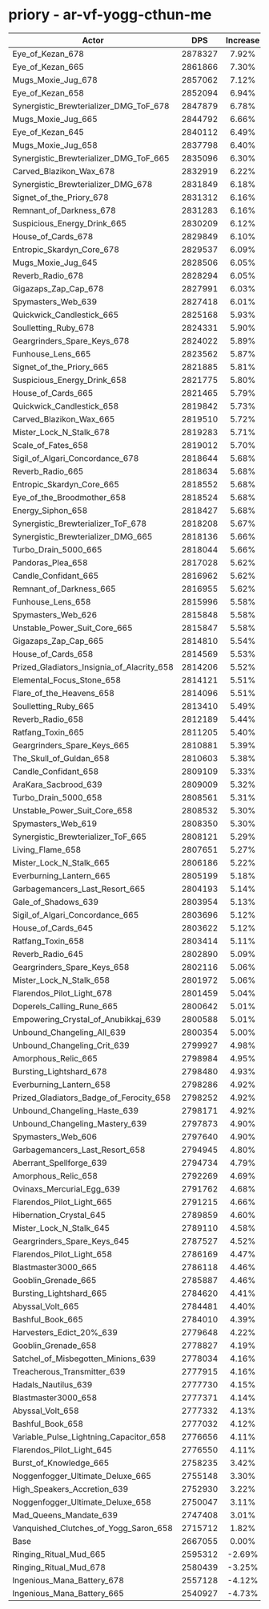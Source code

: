 # priory - ar-vf-yogg-cthun-me
| Actor | DPS | Increase |
|---|:---:|:---:|
|Eye_of_Kezan_678|2878327|7.92%|
|Eye_of_Kezan_665|2861866|7.30%|
|Mugs_Moxie_Jug_678|2857062|7.12%|
|Eye_of_Kezan_658|2852094|6.94%|
|Synergistic_Brewterializer_DMG_ToF_678|2847879|6.78%|
|Mugs_Moxie_Jug_665|2844792|6.66%|
|Eye_of_Kezan_645|2840112|6.49%|
|Mugs_Moxie_Jug_658|2837798|6.40%|
|Synergistic_Brewterializer_DMG_ToF_665|2835096|6.30%|
|Carved_Blazikon_Wax_678|2832919|6.22%|
|Synergistic_Brewterializer_DMG_678|2831849|6.18%|
|Signet_of_the_Priory_678|2831312|6.16%|
|Remnant_of_Darkness_678|2831283|6.16%|
|Suspicious_Energy_Drink_665|2830209|6.12%|
|House_of_Cards_678|2829849|6.10%|
|Entropic_Skardyn_Core_678|2829537|6.09%|
|Mugs_Moxie_Jug_645|2828506|6.05%|
|Reverb_Radio_678|2828294|6.05%|
|Gigazaps_Zap_Cap_678|2827991|6.03%|
|Spymasters_Web_639|2827418|6.01%|
|Quickwick_Candlestick_665|2825168|5.93%|
|Soulletting_Ruby_678|2824331|5.90%|
|Geargrinders_Spare_Keys_678|2824022|5.89%|
|Funhouse_Lens_665|2823562|5.87%|
|Signet_of_the_Priory_665|2821885|5.81%|
|Suspicious_Energy_Drink_658|2821775|5.80%|
|House_of_Cards_665|2821465|5.79%|
|Quickwick_Candlestick_658|2819842|5.73%|
|Carved_Blazikon_Wax_665|2819510|5.72%|
|Mister_Lock_N_Stalk_678|2819283|5.71%|
|Scale_of_Fates_658|2819012|5.70%|
|Sigil_of_Algari_Concordance_678|2818644|5.68%|
|Reverb_Radio_665|2818634|5.68%|
|Entropic_Skardyn_Core_665|2818552|5.68%|
|Eye_of_the_Broodmother_658|2818524|5.68%|
|Energy_Siphon_658|2818427|5.68%|
|Synergistic_Brewterializer_ToF_678|2818208|5.67%|
|Synergistic_Brewterializer_DMG_665|2818136|5.66%|
|Turbo_Drain_5000_665|2818044|5.66%|
|Pandoras_Plea_658|2817028|5.62%|
|Candle_Confidant_665|2816962|5.62%|
|Remnant_of_Darkness_665|2816955|5.62%|
|Funhouse_Lens_658|2815996|5.58%|
|Spymasters_Web_626|2815848|5.58%|
|Unstable_Power_Suit_Core_665|2815847|5.58%|
|Gigazaps_Zap_Cap_665|2814810|5.54%|
|House_of_Cards_658|2814569|5.53%|
|Prized_Gladiators_Insignia_of_Alacrity_658|2814206|5.52%|
|Elemental_Focus_Stone_658|2814121|5.51%|
|Flare_of_the_Heavens_658|2814096|5.51%|
|Soulletting_Ruby_665|2813410|5.49%|
|Reverb_Radio_658|2812189|5.44%|
|Ratfang_Toxin_665|2811205|5.40%|
|Geargrinders_Spare_Keys_665|2810881|5.39%|
|The_Skull_of_Guldan_658|2810603|5.38%|
|Candle_Confidant_658|2809109|5.33%|
|AraKara_Sacbrood_639|2809009|5.32%|
|Turbo_Drain_5000_658|2808561|5.31%|
|Unstable_Power_Suit_Core_658|2808532|5.30%|
|Spymasters_Web_619|2808350|5.30%|
|Synergistic_Brewterializer_ToF_665|2808121|5.29%|
|Living_Flame_658|2807651|5.27%|
|Mister_Lock_N_Stalk_665|2806186|5.22%|
|Everburning_Lantern_665|2805199|5.18%|
|Garbagemancers_Last_Resort_665|2804193|5.14%|
|Gale_of_Shadows_639|2803954|5.13%|
|Sigil_of_Algari_Concordance_665|2803696|5.12%|
|House_of_Cards_645|2803622|5.12%|
|Ratfang_Toxin_658|2803414|5.11%|
|Reverb_Radio_645|2802890|5.09%|
|Geargrinders_Spare_Keys_658|2802116|5.06%|
|Mister_Lock_N_Stalk_658|2801972|5.06%|
|Flarendos_Pilot_Light_678|2801459|5.04%|
|Doperels_Calling_Rune_665|2800642|5.01%|
|Empowering_Crystal_of_Anubikkaj_639|2800588|5.01%|
|Unbound_Changeling_All_639|2800354|5.00%|
|Unbound_Changeling_Crit_639|2799927|4.98%|
|Amorphous_Relic_665|2798984|4.95%|
|Bursting_Lightshard_678|2798480|4.93%|
|Everburning_Lantern_658|2798286|4.92%|
|Prized_Gladiators_Badge_of_Ferocity_658|2798252|4.92%|
|Unbound_Changeling_Haste_639|2798171|4.92%|
|Unbound_Changeling_Mastery_639|2797873|4.90%|
|Spymasters_Web_606|2797640|4.90%|
|Garbagemancers_Last_Resort_658|2794945|4.80%|
|Aberrant_Spellforge_639|2794734|4.79%|
|Amorphous_Relic_658|2792269|4.69%|
|Ovinaxs_Mercurial_Egg_639|2791762|4.68%|
|Flarendos_Pilot_Light_665|2791215|4.66%|
|Hibernation_Crystal_645|2789859|4.60%|
|Mister_Lock_N_Stalk_645|2789110|4.58%|
|Geargrinders_Spare_Keys_645|2787527|4.52%|
|Flarendos_Pilot_Light_658|2786169|4.47%|
|Blastmaster3000_665|2786118|4.46%|
|Gooblin_Grenade_665|2785887|4.46%|
|Bursting_Lightshard_665|2784620|4.41%|
|Abyssal_Volt_665|2784481|4.40%|
|Bashful_Book_665|2784010|4.39%|
|Harvesters_Edict_20%_639|2779648|4.22%|
|Gooblin_Grenade_658|2778827|4.19%|
|Satchel_of_Misbegotten_Minions_639|2778034|4.16%|
|Treacherous_Transmitter_639|2777915|4.16%|
|Hadals_Nautilus_639|2777730|4.15%|
|Blastmaster3000_658|2777371|4.14%|
|Abyssal_Volt_658|2777332|4.13%|
|Bashful_Book_658|2777032|4.12%|
|Variable_Pulse_Lightning_Capacitor_658|2776656|4.11%|
|Flarendos_Pilot_Light_645|2776550|4.11%|
|Burst_of_Knowledge_665|2758235|3.42%|
|Noggenfogger_Ultimate_Deluxe_665|2755148|3.30%|
|High_Speakers_Accretion_639|2752930|3.22%|
|Noggenfogger_Ultimate_Deluxe_658|2750047|3.11%|
|Mad_Queens_Mandate_639|2747408|3.01%|
|Vanquished_Clutches_of_Yogg_Saron_658|2715712|1.82%|
|Base|2667055|0.00%|
|Ringing_Ritual_Mud_665|2595312|-2.69%|
|Ringing_Ritual_Mud_678|2580439|-3.25%|
|Ingenious_Mana_Battery_678|2557128|-4.12%|
|Ingenious_Mana_Battery_665|2540927|-4.73%|

